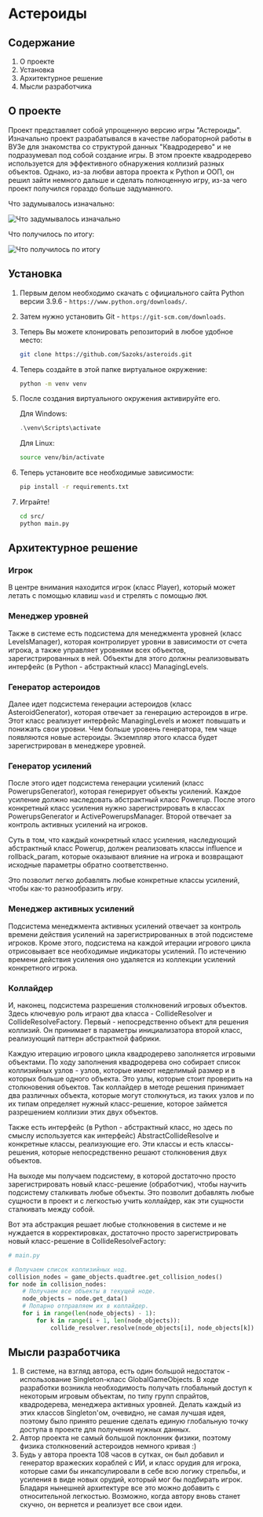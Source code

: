 # Астероиды

## Содержание
1. О проекте
2. Установка
3. Архитектурное решение
4. Мысли разработчика

## О проекте
Проект представляет собой упрощенную версию игры "Астероиды". Изначально проект разрабатывался в качестве лабораторной работы в ВУЗе для знакомства со структурой данных "Квадродерево" и не подразумевал под собой создание игры. В этом проекте квадродерево используется для эффективного обнаружения коллизий разных объектов. Однако, из-за любви автора проекта к Python и ООП, он решил зайти немного дальше и сделать полноценную игру, из-за чего проект получился гораздо больше задуманного.

Что задумывалось изначально:

![Что задумывалось изначально](https://hsto.org/getpro/habr/post_images/59e/237/20a/59e23720a19b3109d80e62c6d2d539a0.gif)

Что получилось по итогу:

![Что получилось по итогу](readme_images/asteroids.gif)

## Установка

1. Первым делом необходимо скачать с официального сайта Python версии 3.9.6 - ```https://www.python.org/downloads/```.
2. Затем нужно установить Git - ```https://git-scm.com/downloads```.
3. Теперь Вы можете клонировать репозиторий в любое удобное место:
    ```bash
    git clone https://github.com/Sazoks/asteroids.git
    ```
4. Теперь создайте в этой папке виртуальное окружение:
    ```bash
    python -m venv venv
    ```
5. После создания виртуального окружения активируйте его.

    Для Windows:
    ```powershell
    .\venv\Scripts\activate
    ```
    Для Linux:
    ```bash
    source venv/bin/activate
    ```
6. Теперь установите все необходимые зависимости:
    ```bash
    pip install -r requirements.txt
    ```
7. Играйте!
    ```bash
    cd src/
    python main.py
    ```
    
    
## Архитектурное решение

### Игрок
В центре внимания находится игрок (класс Player), который может летать с помощью клавиш ```wasd``` и стрелять с помощью ```ЛКМ```.

### Менеджер уровней
Также в системе есть подсистема для менеджмента уровней (класс LevelsManager), которая контролирует уровни в зависимости от счета игрока, а также управляет уровнями всех объектов, зарегистрированных в ней. Объекты для этого должны реализовывать интерфейс (в Python - абстрактный класс) ManagingLevels. 

### Генератор астероидов
Далее идет подсистема генерации астероидов (класс AsteroidGenerator), которая отвечает за генерацию астероидов в игре. Этот класс реализует интерфейс ManagingLevels и может повышать и понижать свои уровни. Чем больше уровень генератора, тем чаще появляются новые астероиды. Экземпляр этого класса будет зарегистрирован в менеджере уровней.

### Генератор усилений
После этого идет подсистема генерации усилений (класс PowerupsGenerator), которая генерирует объекты усилений. Каждое усиление должно наследовать абстрактный класс Powerup. После этого конкретный класс усиления нужно зарегистрировать в классах PowerupsGenerator и ActivePowerupsManager. Второй отвечает за контроль активных усилений на игроков. 

Суть в том, что каждый конкретный класс усиления, наследующий абстрактный класс Powerup, должен реализовать классы influence и rollback_param, которые оказывают влияние на игрока и возвращают исходные параметры обратно соответственно.

Это позволит легко добавлять любые конкретные классы усилений, чтобы как-то разнообразить игру.

### Менеджер активных усилений
Подсистема менеджмента активных усилений отвечает за контроль времени действия усилений на зарегистрированных в этой подсистеме игроков. Кроме этого, подсистема на каждой итерации игрового цикла отрисовывает все необходимые индикаторы усилений. По истечению времени действия усиления оно удаляется из коллекции усилений конкретного игрока.

### Коллайдер
И, наконец, подсистема разрешения столкновений игровых объектов. Здесь ключевую роль играют два класса - CollideResolver и CollideResolveFactory. Первый - непосредственно объект для решения коллизий. Он принимает в параметры инициализатора второй класс, реализующий паттерн абстрактной фабрики.

Каждую итерацию игрового цикла квадродерево заполняется игровыми объектами. По ходу заполнения квадродерева оно собирает список коллизийных узлов - узлов, которые имеют неделимый размер и в которых больше одного объекта. Это узлы, которые стоит проверить на столкновения объектов. Так коллайдер в методе решения принимает два различных объекта, которые могут столкнуться, из таких узлов и по их типам определяет нужный класс-решение, которое займется разрешением коллизии этих двух объектов.

Также есть интерфейс (в Python - абстрактный класс, но здесь по смыслу используется как интерфейс) AbstractCollideResolve и конкретные классы, реализующие его. Эти классы и есть классы-решения, которые непосредственно решают столкновения двух объектов.

На выходе мы получаем подсистему, в которой достаточно просто зарегистрировать новый класс-решение (обработчик), чтобы научить подсистему сталкивать любые объекты. Это позволит добавлять любые сущности в проект и с легкостью учить коллайдер, как эти сущности сталкивать между собой.

Вот эта абстракция решает любые столкновения в системе и не нуждается в корректировках, достаточно просто зарегистрировать новый класс-решение в CollideResolveFactory:
```python
# main.py

# Получаем список коллизийных нод.
collision_nodes = game_objects.quadtree.get_collision_nodes()
for node in collision_nodes:
    # Получаем все объекты в текущей ноде.
    node_objects = node.get_data()
    # Попарно отправляем их в коллайдер.
    for i in range(len(node_objects) - 1):
        for k in range(i + 1, len(node_objects)):
            collide_resolver.resolve(node_objects[i], node_objects[k])
```


## Мысли разработчика

1. В системе, на взгляд автора, есть один большой недостаток - использование Singleton-класс GlobalGameObjects. В ходе разработки возникла необходимость получать глобальный доступ к некоторым игровым объектам, по типу групп спрайтов, квадродерева, менеджера активных уровней. Делать каждый из этих классов Singleton'ом, очевидно, не самая лучшая идея, поэтому было принято решение сделать единую глобальную точку доступа в проекте для получения нужных данных. 
2. Автор проекта не самый большой поклонник физики, поэтому физика столкновений астероидов немного кривая :)
3. Будь у автора проекта 108 часов в сутках, он был добавил и генератор вражеских кораблей с ИИ, и класс орудия для игрока, которые сами бы инкапсулировали в себе всю логику стрельбы, и усиления в виде новых орудий, который мог бы подбирать игрок. Бладаря нынешней архитектуре все это можно добавить с относительной легкостью. Возможно, когда автору вновь станет скучно, он вернется и реализует все свои идеи.
    

